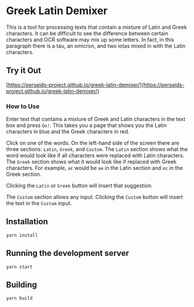 # Greek Latin Demixer

Τhis is a tool for processing texts that contain a mixture of Latin and Greek characters.
Ιt can be difficult to see the difference between certain characters and ΟCR software may
mix up some letters. Ιn fact, in this paragraph there is a tau, an omicron, and two iotas mixed
in with the Latin characters.

## Try it Out

[https://perseids-project.github.io/greek-latin-demixer/](https://perseids-project.github.io/greek-latin-demixer/)

### How to Use

Enter text that contains a mixture of Greek and Latin characters in the text box and press `Go!`.
This takes you a page that shows you the Latin characters in blue and the Greek characters in red.

Click on one of the words. On the left-hand side of the screen there are three sections: `Latin`, `Greek`,
and `Custom`. The `Latin` section shows what the word would look like if all characters were replaced with Latin
characters. The `Greek` section shows what it would look like if replaced with Greek characters. For example,
`aε` would be `ae` in the Latin section and `αε` in the Greek section.

Clicking the `Latin` or `Greek` button will insert that suggestion.

The `Custom` section allows any input. Clicking the `Custom` button will insert the text in the `Custom` input.


## Installation

`yarn install`

## Running the development server

`yarn start`

## Building

`yarn build`
